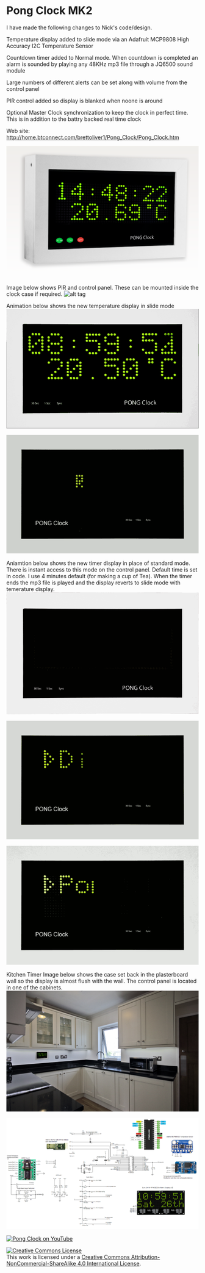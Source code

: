 Pong Clock MK2
=========
I have made the following changes to Nick's code/design.


Temperature display added to slide mode via an Adafruit MCP9808 High Accuracy I2C Temperature Sensor

Countdown timer added to Normal mode. When countdown is completed an alarm is sounded by playing any 48KHz mp3 file through a JQ6500 sound module

Large numbers of different alerts can be set along with volume from the control panel

PIR control added so display is blanked when noone is around

Optional Master Clock synchronization to keep the clock in perfect time. This is in addition to the battry backed real time clock



Web site: http://home.btconnect.com/brettoliver1/Pong_Clock/Pong_Clock.htm



![alt tag](https://raw.githubusercontent.com/brettoliver/pongclock/master/images/PongClock.png)



Image below shows PIR and control panel. These can be mounted inside the clock case if required.
![alt tag](https://raw.githubusercontent.com/brettoliver/pongclock/master/images/Pong_Clock_Mockup.png)


Animation below shows the new temperature display in slide mode
![alt tag](https://raw.githubusercontent.com/brettoliver/pongclock/master/images/pongmk2_anim.gif)

![alt tag](https://raw.githubusercontent.com/brettoliver/pongclock/master/images/pong_anim.gif)


Aniamtion below shows the new timer display in place of standard mode. There is instant access to this mode on the control panel.
Default time is set in code. I use 4 minutes default (for making a cup of Tea). When the timer ends the mp3 file is played and the
display reverts to slide mode with temerature display.
![alt tag](https://raw.githubusercontent.com/brettoliver/pongclock/master/images/timer_anim.gif)

![alt tag](https://raw.githubusercontent.com/brettoliver/pongclock/master/images/words_anim.gif)

![alt tag](https://raw.githubusercontent.com/brettoliver/pongclock/master/images/Digits_anim.gif)



Kitchen Timer
Image below shows the case set back in the plasterboard wall so the display is almost flush with the wall. The control panel is
located in one of the cabinets.
![alt tag](https://raw.githubusercontent.com/brettoliver/pongclock/master/images/Pong_Clock_Kitchen.png)

![alt tag](https://raw.githubusercontent.com/brettoliver/pongclock/master/schematic/schematic_v7_5.png)

[![Pong Clock on YouTube](http://img.youtube.com/vi/52Hah4fp-WI/0.jpg)](https://youtu.be/52Hah4fp-WI)


<a rel="license" href="http://creativecommons.org/licenses/by-nc-sa/4.0/"><img alt="Creative Commons License" style="border-width:0" src="https://i.creativecommons.org/l/by-nc-sa/4.0/88x31.png" /></a><br />This work is licensed under a <a rel="license" href="http://creativecommons.org/licenses/by-nc-sa/4.0/">Creative Commons Attribution-NonCommercial-ShareAlike 4.0 International License</a>.
